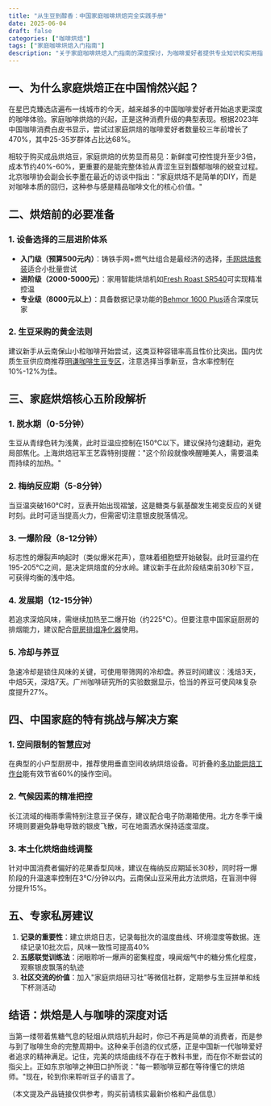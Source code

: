 ```yaml
---
title: "从生豆到醇香：中国家庭咖啡烘焙完全实践手册"
date: 2025-06-04
draft: false
categories: ["咖啡烘焙"]
tags: ["家庭咖啡烘焙入门指南"]
description: "关于家庭咖啡烘焙入门指南的深度探讨，为咖啡爱好者提供专业知识和实用指南。"
---
```


## 一、为什么家庭烘焙正在中国悄然兴起？

在星巴克臻选店遍布一线城市的今天，越来越多的中国咖啡爱好者开始追求更深度的咖啡体验。家庭咖啡烘焙的兴起，正是这种消费升级的典型表现。根据2023年中国咖啡消费白皮书显示，尝试过家庭烘焙的咖啡爱好者数量较三年前增长了470%，其中25-35岁群体占比达68%。

相较于购买成品烘焙豆，家庭烘焙的优势显而易见：新鲜度可控性提升至少3倍，成本节约40%-60%，更重要的是能完整体验从青涩生豆到馥郁咖啡的蜕变过程。北京咖啡协会副会长李墨在最近的访谈中指出："家庭烘焙不是简单的DIY，而是对咖啡本质的回归，这种参与感是精品咖啡文化的核心价值。"

## 二、烘焙前的必要准备

### 1. 设备选择的三层进阶体系
- **入门级（预算500元内）**：铸铁手网+燃气灶组合是最经济的选择，[手网烘焙套装](https://www.amazon.com/s?k=%E6%89%8B%E7%BD%91%E7%83%98%E7%84%99%E5%A5%97%E8%A3%85&tag=coffeeprism-20)适合小批量尝试
- **进阶级（2000-5000元）**：家用智能烘焙机如[Fresh Roast SR540](https://www.amazon.com/s?k=Fresh%20Roast%20SR540&tag=coffeeprism-20)可实现精准控温
- **专业级（8000元以上）**：具备数据记录功能的[Behmor 1600 Plus](https://www.amazon.com/s?k=Behmor%201600%20Plus&tag=coffeeprism-20)适合深度玩家

### 2. 生豆采购的黄金法则
建议新手从云南保山小粒咖啡开始尝试，这类豆种容错率高且性价比突出。国内优质生豆供应商推荐[明谦咖啡生豆专区](https://www.amazon.com/s?k=%E6%98%8E%E8%B0%A6%E5%92%96%E5%95%A1%E7%94%9F%E8%B1%86%E4%B8%93%E5%8C%BA&tag=coffeeprism-20)，注意选择当季新豆，含水率控制在10%-12%为佳。

## 三、家庭烘焙核心五阶段解析

### 1. 脱水期（0-5分钟）
生豆从青绿色转为浅黄，此时豆温应控制在150℃以下。建议保持匀速翻动，避免局部焦化。上海烘焙冠军王艺霖特别提醒："这个阶段就像唤醒睡美人，需要温柔而持续的加热。"

### 2. 梅纳反应期（5-8分钟）
当豆温突破160℃时，豆表开始出现褶皱，这是糖类与氨基酸发生褐变反应的关键时刻。此时可适当提高火力，但需密切注意银皮脱落情况。

### 3. 一爆阶段（8-12分钟）
标志性的爆裂声响起时（类似爆米花声），意味着细胞壁开始破裂。此时豆温约在195-205℃之间，是决定烘焙度的分水岭。建议新手在此阶段结束前30秒下豆，可获得均衡的浅中焙。

### 4. 发展期（12-15分钟）
若追求深焙风味，需继续加热至二爆开始（约225℃）。但要注意中国家庭厨房的排烟能力，建议配合[厨房排烟净化器](https://www.amazon.com/s?k=%E5%8E%A8%E6%88%BF%E6%8E%92%E7%83%9F%E5%87%80%E5%8C%96%E5%99%A8&tag=coffeeprism-20)使用。

### 5. 冷却与养豆
急速冷却是锁住风味的关键，可使用带筛网的冷却盘。养豆时间建议：浅焙3天，中焙5天，深焙7天。广州咖啡研究所的实验数据显示，恰当的养豆可使风味复杂度提升27%。

## 四、中国家庭的特有挑战与解决方案

### 1. 空间限制的智慧应对
在典型的小户型厨房中，推荐使用垂直空间收纳烘焙设备。可折叠的[多功能烘焙工作台](https://www.amazon.com/s?k=%E5%A4%9A%E5%8A%9F%E8%83%BD%E7%83%98%E7%84%99%E5%B7%A5%E4%BD%9C%E5%8F%B0&tag=coffeeprism-20)能有效节省60%的操作空间。

### 2. 气候因素的精准把控
长江流域的梅雨季需特别注意豆子保存，建议配合电子防潮箱使用。北方冬季干燥环境则要避免静电导致的银皮飞散，可在地面洒水保持适度湿度。

### 3. 本土化烘焙曲线调整
针对中国消费者偏好的花果香型风味，建议在梅纳反应期延长30秒，同时将一爆阶段的升温速率控制在3℃/分钟以内。云南保山豆采用此方法烘焙，在盲测中得分提升15%。

## 五、专家私房建议

1. **记录的重要性**：建立烘焙日志，记录每批次的温度曲线、环境湿度等数据。连续记录10批次后，风味一致性可提高40%
2. **五感联觉训练法**：闭眼聆听一爆声的密集程度，嗅闻烟气中的糖分焦化程度，观察银皮飘落的轨迹
3. **社区交流的价值**：加入"家庭烘焙研习社"等微信社群，定期参与生豆拼单和线下杯测活动

## 结语：烘焙是人与咖啡的深度对话

当第一缕带着焦糖气息的轻烟从烘焙机升起时，你已不再是简单的消费者，而是参与到了咖啡生命的完整周期中。这种亲手创造的仪式感，正是中国新一代咖啡爱好者追求的精神满足。记住，完美的烘焙曲线不存在于教科书里，而在你不断尝试的指尖上。正如东京咖啡之神田口护所说："每一颗咖啡豆都在等待懂它的烘焙师。"现在，轮到你来聆听豆子的语言了。

（本文提及产品链接仅供参考，购买前请核实最新价格和产品信息）